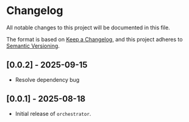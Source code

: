 # Changelog

All notable changes to this project will be documented in this file.

The format is based on [Keep a Changelog](https://keepachangelog.com/en/1.0.0/), 
and this project adheres to [Semantic Versioning](https://semver.org/spec/v2.0.0.html).

## [0.0.2] - 2025-09-15
- Resolve dependency bug

## [0.0.1] - 2025-08-18
- Initial release of `orchestrator`.
